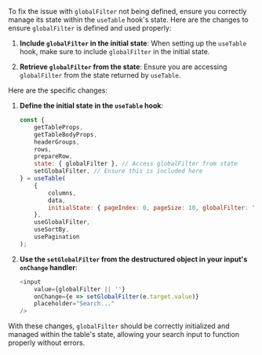 
To fix the issue with `globalFilter` not being defined, ensure you correctly manage its state within the `useTable` hook's state. Here are the changes to ensure `globalFilter` is defined and used properly:

1. **Include `globalFilter` in the initial state**:
   When setting up the `useTable` hook, make sure to include `globalFilter` in the initial state.

2. **Retrieve `globalFilter` from the state**:
   Ensure you are accessing `globalFilter` from the state returned by `useTable`.

Here are the specific changes:

1. **Define the initial state in the `useTable` hook**:
   ```javascript
   const {
       getTableProps,
       getTableBodyProps,
       headerGroups,
       rows,
       prepareRow,
       state: { globalFilter }, // Access globalFilter from state
       setGlobalFilter, // Ensure this is included here
   } = useTable(
       {
           columns,
           data,
           initialState: { pageIndex: 0, pageSize: 10, globalFilter: '' }, // Include globalFilter in initial state
       },
       useGlobalFilter,
       useSortBy,
       usePagination
   );
   ```

2. **Use the `setGlobalFilter` from the destructured object in your input's `onChange` handler**:
   ```javascript
   <input
       value={globalFilter || ''}
       onChange={e => setGlobalFilter(e.target.value)}
       placeholder="Search..."
   />
   ```

With these changes, `globalFilter` should be correctly initialized and managed within the table's state, allowing your search input to function properly without errors.